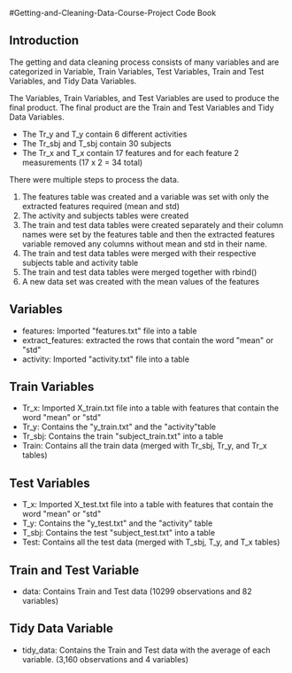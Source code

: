 #Getting-and-Cleaning-Data-Course-Project Code Book
## Introduction

The getting and data cleaning process consists of many variables and are categorized in Variable, Train Variables, Test Variables, Train and Test Variables, and Tidy Data Variables.

The Variables, Train Variables, and Test Variables are used to produce the final product. The final product are the Train and Test Variables and Tidy Data Variables.

* The Tr_y and T_y contain 6 different activities
* The Tr_sbj and T_sbj contain 30 subjects
* The Tr_x and T_x contain 17 features and for each feature 2 measurements (17 x 2 = 34 total)

There were multiple steps to process the data.

1. The features table was created and a variable was set with only the extracted features required (mean and std)
2. The activity and subjects tables were created
3. The train and test data tables were created separately and their column names were set by the features table and then the extracted features variable removed any columns without mean and std in their name. 
4. The train and test data tables were merged with their respective subjects table and activity table
5. The train and test data tables were merged together with rbind()
6. A new data set was created with the mean values of the features

## Variables
* features: Imported "features.txt" file into a table
* extract_features: extracted the rows that contain the word "mean" or "std"
* activity: Imported "activity.txt"  file into a table 

## Train Variables
* Tr_x: Imported X_train.txt file into a table with features that contain the word "mean" or "std"
* Tr_y: Contains the "y_train.txt" and the "activity"table 
* Tr_sbj: Contains the train "subject_train.txt" into a table 
* Train: Contains all the train data (merged with Tr_sbj, Tr_y, and Tr_x tables)

## Test Variables
* T_x: Imported X_test.txt file into a table with features that contain the word "mean" or "std"
* T_y: Contains the "y_test.txt" and the "activity" table 
* T_sbj: Contains the test "subject_test.txt" into a table 
* Test: Contains all the test data (merged with T_sbj, T_y, and T_x tables)

## Train and Test Variable
* data: Contains Train and Test data (10299 observations and 82 variables)

## Tidy Data Variable
* tidy_data: Contains the Train and Test data with the average of each variable. (3,160 observations and 4 variables)



